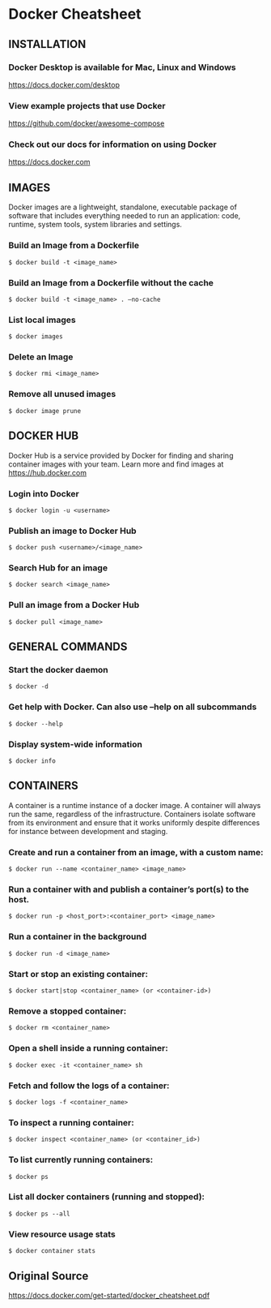 # Docker Cheatsheet

## INSTALLATION

### Docker Desktop is available for Mac, Linux and Windows

https://docs.docker.com/desktop

### View example projects that use Docker

https://github.com/docker/awesome-compose

### Check out our docs for information on using Docker

https://docs.docker.com


## IMAGES

Docker images are a lightweight, standalone, executable package
of software that includes everything needed to run an application:
code, runtime, system tools, system libraries and settings.

### Build an Image from a Dockerfile

```Shell
$ docker build -t <image_name>
```

### Build an Image from a Dockerfile without the cache

```Shell
$ docker build -t <image_name> . –no-cache
```

### List local images

```Shell
$ docker images
```

### Delete an Image

```Shell
$ docker rmi <image_name>
```

### Remove all unused images

```Shell
$ docker image prune
```


## DOCKER HUB

Docker Hub is a service provided by Docker for finding and sharing
container images with your team. Learn more and find images
at https://hub.docker.com

### Login into Docker

```Shell
$ docker login -u <username>
```

### Publish an image to Docker Hub

```Shell
$ docker push <username>/<image_name>
```

### Search Hub for an image

```Shell
$ docker search <image_name>
```

### Pull an image from a Docker Hub

```Shell
$ docker pull <image_name>
```


## GENERAL COMMANDS

### Start the docker daemon

```Shell
$ docker -d
```

### Get help with Docker. Can also use –help on all subcommands

```Shell
$ docker --help
```

### Display system-wide information

```Shell
$ docker info
```


## CONTAINERS

A container is a runtime instance of a docker image. A container
will always run the same, regardless of the infrastructure.
Containers isolate software from its environment and ensure
that it works uniformly despite differences for instance between
development and staging.

### Create and run a container from an image, with a custom name:

```Shell
$ docker run --name <container_name> <image_name>
```

### Run a container with and publish a container’s port(s) to the host.

```Shell
$ docker run -p <host_port>:<container_port> <image_name>
```

### Run a container in the background

```Shell
$ docker run -d <image_name>
```

### Start or stop an existing container:

```Shell
$ docker start|stop <container_name> (or <container-id>)
```

### Remove a stopped container:

```Shell
$ docker rm <container_name>
```

### Open a shell inside a running container:

```Shell
$ docker exec -it <container_name> sh
```

### Fetch and follow the logs of a container:

```Shell
$ docker logs -f <container_name>
```

### To inspect a running container:

```Shell
$ docker inspect <container_name> (or <container_id>)
```

### To list currently running containers:

```Shell
$ docker ps
```

### List all docker containers (running and stopped):

```Shell
$ docker ps --all
```

### View resource usage stats

```Shell
$ docker container stats
```

## Original Source

https://docs.docker.com/get-started/docker_cheatsheet.pdf
